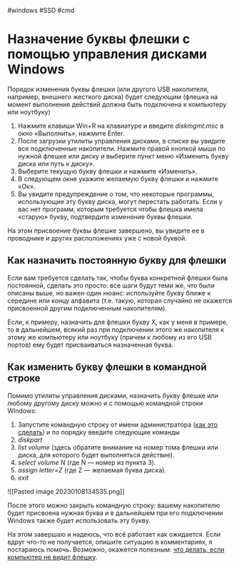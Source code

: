 #windows #SSD #cmd 

# Назначение буквы флешки с помощью управления дисками Windows

Порядок изменения буквы флешки (или другого USB накопителя, например, внешнего жесткого диска) будет следующим (флешка на момент выполнения действий должна быть подключена к компьютеру или ноутбуку)

1.  Нажмите клавиши Win+R на клавиатуре и введите _diskmgmt.msc_ в окно «Выполнить», нажмите Enter. 
2. После загрузки утилиты управления дисками, в списке вы увидите все подключенные накопители. Нажмите правой кнопкой мыши по нужной флешке или диску и выберите пункт меню «Изменить букву диска или путь к диску».
3. Выберите текущую букву флешки и нажмите «Изменить».
4. В следующем окне укажите желаемую букву флешки и нажмите «Ок».
5. Вы увидите предупреждение о том, что некоторые программы, использующие эту букву диска, могут перестать работать. Если у вас нет программ, которым требуется чтобы флешка имела «старую» букву, подтвердите изменение буквы флешки.

На этом присвоение буквы флешке завершено, вы увидите ее в проводнике и других расположениях уже с новой буквой.

## Как назначить постоянную букву для флешки

Если вам требуется сделать так, чтобы буква конкретной флешки была постоянной, сделать это просто: все шаги будут теми же, что были описаны выше, но важен один нюанс: используйте букву ближе к середине или концу алфавита (т.е. такую, которая случайно не окажется присвоенной другим подключенным накопителям).

Если, к примеру, назначить для флешки букву X, как у меня в примере, то в дальнейшем, всякий раз при подключении этого же накопителя к этому же компьютеру или ноутбуку (причем к любому из его USB портов) ему будет присваиваться назначенная буква.

## Как изменить букву флешки в командной строке

Помимо утилиты управления дисками, назначить букву флешке или любому другому диску можно и с помощью командной строки Windows:

1.  Запустите командную строку от имени администратора ([как это сделать](https://remontka.pro/run-command-line-admin/)) и по порядку введите следующие команды
2.  _diskpart_
3.  _list volume_ (здесь обратите внимание на номер тома флешки или диска, для которого будет выполняться действие).
4.  _select volume N_ (где N — номер из пункта 3).
5.  _assign letter=Z_ (где Z — желаемая буква диска).
6.  _exit_

![[Pasted image 20230108134535.png]]

После этого можно закрыть командную строку: вашему накопителю будет присвоена нужная буква и в дальнейшем при его подключении Windows также будет использовать эту букву.

На этом завершаю и надеюсь, что всё работает как ожидается. Если вдруг что-то не получается, опишите ситуацию в комментариях, я постараюсь помочь. Возможно, окажется полезным: [что делать, если компьютер не видит флешку](https://remontka.pro/computer-ne-vidit-fleshku/).